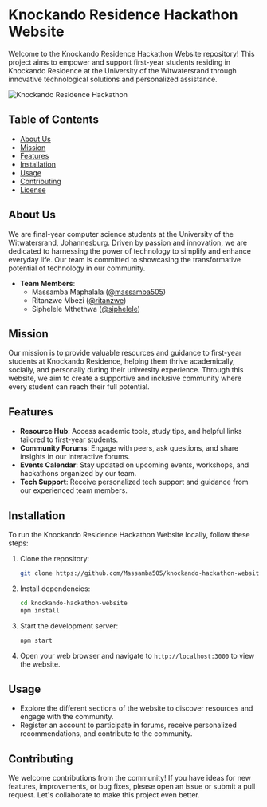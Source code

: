 # Knockando Residence Hackathon Website

Welcome to the Knockando Residence Hackathon Website repository! This project aims to empower and support first-year students residing in Knockando Residence at the University of the Witwatersrand through innovative technological solutions and personalized assistance.

![Knockando Residence Hackathon](./assets/website-screenshot.png)

## Table of Contents

- [About Us](#about-us)
- [Mission](#mission)
- [Features](#features)
- [Installation](#installation)
- [Usage](#usage)
- [Contributing](#contributing)
- [License](#license)

## About Us

We are final-year computer science students at the University of the Witwatersrand, Johannesburg. Driven by passion and innovation, we are dedicated to harnessing the power of technology to simplify and enhance everyday life. Our team is committed to showcasing the transformative potential of technology in our community.

- **Team Members**:
  - Massamba Maphalala ([@massamba505](https://github.com/Massamba505))
  - Ritanzwe Mbezi ([@ritanzwe](https://github.com/Ritanzwe))
  - Siphelele Mthethwa ([@siphelele](https://github.com/SOMEONE1703))

## Mission

Our mission is to provide valuable resources and guidance to first-year students at Knockando Residence, helping them thrive academically, socially, and personally during their university experience. Through this website, we aim to create a supportive and inclusive community where every student can reach their full potential.

## Features

- **Resource Hub**: Access academic tools, study tips, and helpful links tailored to first-year students.
- **Community Forums**: Engage with peers, ask questions, and share insights in our interactive forums.
- **Events Calendar**: Stay updated on upcoming events, workshops, and hackathons organized by our team.
- **Tech Support**: Receive personalized tech support and guidance from our experienced team members.

## Installation

To run the Knockando Residence Hackathon Website locally, follow these steps:

1. Clone the repository:
   ```bash
   git clone https://github.com/Massamba505/knockando-hackathon-website.git
   ```

2. Install dependencies:
   ```bash
   cd knockando-hackathon-website
   npm install
   ```

3. Start the development server:
   ```bash
   npm start
   ```

4. Open your web browser and navigate to `http://localhost:3000` to view the website.

## Usage

- Explore the different sections of the website to discover resources and engage with the community.
- Register an account to participate in forums, receive personalized recommendations, and contribute to the community.

## Contributing

We welcome contributions from the community! If you have ideas for new features, improvements, or bug fixes, please open an issue or submit a pull request. Let's collaborate to make this project even better.
